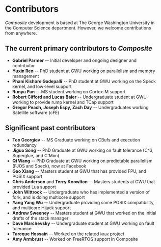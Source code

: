 Contributors
============

_Composite_ development is based at The George Washington University
in the Computer Science department.  However, we welcome contributions
from anywhere.

The current primary contributors to _Composite_
-----------------------------------------------

- **Gabriel Parmer** -- Initial developer and ongoing designer and contributor
- **Yuxin Ren** -- PhD student at GWU working on parallelism and memory management
- **Phani Kishore Gadepalli** -- PhD student at GWU working on the Speck kernel, and low-level support
- **Runyu Pan** -- MS student working on Cortex-M support
- **Robert Gifford and Lucas Baier** -- Undergraduate student at GWU working to provide rump kernel and TCap support
- **Gregor Peach, Joseph Espy, Zach Day** -- Undergraduates working Satellite software (cFE)

Significant past contributors
-----------------------------

- **Teo Georgiev** -- MS Graduate working on CBufs and execution redundancy
- **Jiguo Song** -- PhD Graduate at GWU working on fault tolerance (C^3, Superglue, and C'Mon)
- **Qi Wang** -- PhD Graduate at GWU working on predictable parallelism (FJOS and Speck), now at Facebook
- **Gao Xiang** -- Masters student at GWU that has provided FPU, and POSIX support
- **Chris Anderson** and **Terry Knowlton** -- Masters students at GWU that provided Lua support
- **John Wittrock** -- Undergraduate who has implemented a version of fork, and is doing multicore support
- **Yang Yang Wu** -- Undergraduate providing some POSIX compatibility, and multicore Hijack support
- **Andrew Sweeney** -- Masters student at GWU that worked on the initial drafts of the stack manager
- **Dave Marchevsky** -- Undergraduate student at GWU working on fault tolerance
- **Tareque Hossain** -- Worked on the related `kmux` project
- **Amy Armbrust** -- Worked on FreeRTOS support in Composite
